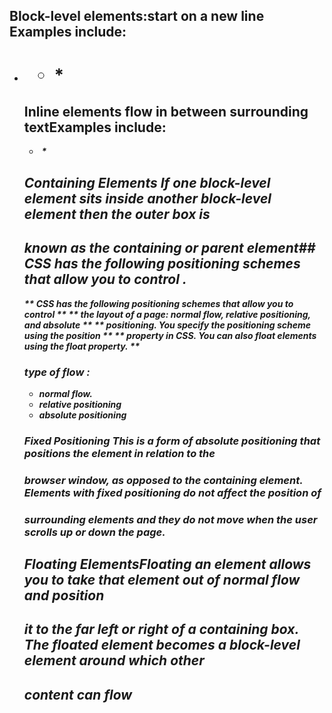 ## Block-level elements:start on a new line Examples include:
* <h1> <p> <ul> <li> *
## Inline elements flow in between surrounding textExamples include:
* <img> <b> <i> *
## Containing Elements If one block-level element sits inside another block-level element then the outer box is 
## known as the containing or parent element## CSS has the following positioning schemes that allow you to control .
** CSS has the following positioning schemes that allow you to control **
** the layout of a page: normal flow, relative positioning, and absolute ** 
** positioning. You specify the positioning scheme using the position **
** property in CSS. You can also float elements using the float property. **
  ### type of flow :
- normal flow. 
- relative positioning 
- absolute positioning
  
 ### Fixed Positioning This is a form of absolute positioning that positions the element in relation to the 
 ### browser window, as opposed to the containing element. Elements with fixed positioning do not affect the position of 
 ### surrounding elements and they do not move when the user scrolls up or down the page.
  
##  Floating ElementsFloating an element allows you to take that element out of normal flow and position 
##  it to the far left or right of a containing box. The floated element becomes a block-level element around which other 
##  content can flow
  
  
  
